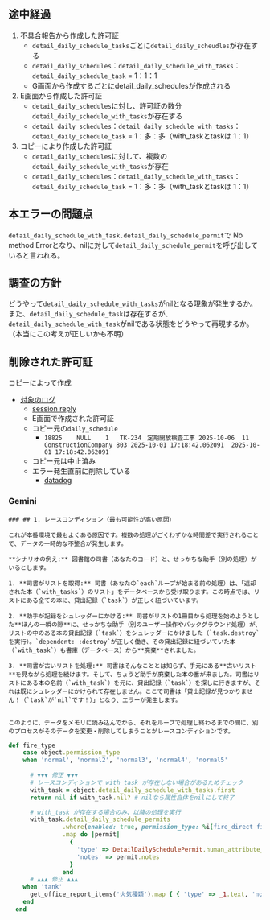 ## 途中経過
1. 不具合報告から作成した許可証
	- `detail_daily_schedule_tasks`ごとに`detail_daily_scheudles`が存在する
	- `detail_daily_schedules`：`detail_daily_schedule_with_tasks`：`detail_daily_schedule_task` = 1：1：1
	- G画面から作成するごとにdetail_daily_schedulesが作成される
2. E画面から作成した許可証
	- `detail_daily_schedules`に対し、許可証の数分`detail_daily_schedule_with_tasks`が存在する
	- `detail_daily_schedules`：`detail_daily_schedule_with_tasks`：`detail_daily_schedule_task` = 1：多：多（with_taskとtaskは 1：1）
3. コピーにより作成した許可証
	- `detail_daily_schedules`に対して、複数の`detail_daily_schedule_with_tasks`が存在
	- `detail_daily_schedules`：`detail_daily_schedule_with_tasks`：`detail_daily_schedule_task` = 1：多：多（with_taskとtaskは 1：1）
## 本エラーの問題点
`detail_daily_schedule_with_task.detail_daily_schedule_permit`で No method Errorとなり、nilに対して`detail_daily_schedule_permit`を呼び出していると言われる。

## 調査の方針
どうやって`detail_daily_schedule_with_tasks`がnilとなる現象が発生するか。
また、`detail_daily_schedule_task`は存在するが、`detail_daily_schedule_with_task`がnilである状態をどうやって再現するか。（本当にこの考えが正しいかも不明）

## 削除された許可証
コピーによって作成
- [対象のログ](https://ap1.datadoghq.com/logs?query=%40controller%3A%22Api%3A%3ADailyMaintenance%3A%3AOffices%3A%3ADailySchedules%3A%3ACopiesController%22%20%40params.targetDetailDailyScheduleTaskId%3A26777&agg_m=count&agg_m_source=base&agg_t=count&cols=%40http.status_code&event=AwAAAZm3IvvzDlDQZwAAABhBWm0zSXdYRUFBQ0pmdEpoWjVrMWtRQWgAAAAkMTE5OWI3YWQtMWM5OC00OGVjLWE4MzctZjVkMjU4ODUxMDhiAACfhg&messageDisplay=inline&refresh_mode=paused&storage=hot&stream_sort=desc&viz=stream&from_ts=1759244400000&to_ts=1759849199999&live=false)
	- [session reply](https://ap1.datadoghq.com/rum/replay/sessions/8519a2a5-e146-4c69-9b29-2fc802f1898f?applicationId=c1f34704-747f-41d2-a93f-69b31d2c9aff&highlightedEventId=AwAAAZm3IvWnbFr6tQAAABhBWm0zSXZtTEFBQ1ZQUy1IR3lLMUl3QUkAAAAkMTE5OWI3YWQtMWQ2My00OTk4LTg0OGMtZDllODE2MDI1YWQxAALPNQ&ts=1759714145703&from=1759714175072)
	- E画面で作成された許可証
	- コピー元の`daily_schedule`
		- `18825	NULL	1	TK-234　定期開放検査工事	2025-10-06	11	ConstructionCompany	803	2025-10-01 17:18:42.062091	2025-10-01 17:18:42.062091`
	- コピー元は中止済み
	- エラー発生直前に削除している
		- [datadog](https://ap1.datadoghq.com/logs?query=%40http.method%3ADELETE%20%40params.id%3A26777&agg_m=count&agg_m_source=base&agg_t=count&cols=%40http.status_code%2C%40http.method&fromUser=true&messageDisplay=inline&refresh_mode=paused&storage=hot&stream_sort=desc&viz=stream&from_ts=1759244400000&to_ts=1759849199999&live=false)

### Gemini
```
### ## 1. レースコンディション（最も可能性が高い原因）

これが本番環境で最もよくある原因です。複数の処理がごくわずかな時間差で実行されることで、データの一時的な不整合が発生します。

**シナリオの例え:** 図書館の司書（あなたのコード）と、せっかちな助手（別の処理）がいるとします。

1. **司書がリストを取得:** 司書（あなたの`each`ループが始まる前の処理）は、「返却された本（`with_tasks`）のリスト」をデータベースから受け取ります。この時点では、リストにある全ての本に、貸出記録（`task`）が正しく紐づいています。
    
2. **助手が記録をシュレッダーにかける:** 司書がリストの1冊目から処理を始めようとした**ほんの一瞬の隙**に、せっかちな助手（別のユーザー操作やバックグラウンド処理）が、リストの中のある本の貸出記録（`task`）をシュレッダーにかけました（`task.destroy`を実行）。`dependent: :destroy`が正しく働き、その貸出記録に紐づいていた本（`with_task`）も書庫（データベース）から**廃棄**されました。
    
3. **司書が古いリストを処理:** 司書はそんなこととは知らず、手元にある**古いリスト**を見ながら処理を続けます。そして、ちょうど助手が廃棄した本の番が来ました。司書はリストにある本の名前（`with_task`）を元に、貸出記録（`task`）を探しに行きますが、それは既にシュレッダーにかけられて存在しません。ここで司書は「貸出記録が見つかりません！（`task`が`nil`です！）」となり、エラーが発生します。
    

このように、データをメモリに読み込んでから、それをループで処理し終わるまでの間に、別のプロセスがそのデータを変更・削除してしまうことがレースコンディションです。
```


```ruby
def fire_type
    case object.permission_type
    when 'normal', 'normal2', 'normal3', 'normal4', 'normal5'
      
      # ▼▼▼ 修正 ▼▼▼
      # レースコンディションで with_task が存在しない場合があるためチェック
      with_task = object.detail_daily_schedule_with_tasks.first
      return nil if with_task.nil? # nilなら属性自体をnilにして終了

      # with_task が存在する場合のみ、以降の処理を実行
      with_task.detail_daily_schedule_permits
               .where(enabled: true, permission_type: %i[fire_direct fire_indirect])
               .map do |permit|
                 {
                   'type' => DetailDailySchedulePermit.human_attribute_name("permission_type.#{permit.permission_type}"),
                   'notes' => permit.notes
                 }
               end
      # ▲▲▲ 修正 ▲▲▲
    when 'tank'
      get_office_report_items('火気種類').map { { 'type' => _1.text, 'notes' => nil } }
    end
  end
```
